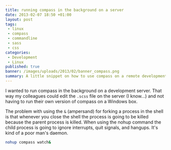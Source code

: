 ```yaml
---
title: running compass in the background on a server
date: 2013-02-07 18:50 +01:00
layout: post
tags:
 - linux
 - compass
 - commandline
 - sass
 - css
categories:
 - Development
 - Linux
published: true
banner: /images/uploads/2013/02/banner_compass.png
summary: A little snippet on how to use compass on a remote development server.
---
```

I wanted to run compass in the background on a development server. That way my colleagues could edit the `.scss` file on the server (I know...) and not having to run their own version of compass on a Windows box. 

The problem with using the `&` (ampersand) for forking a process in the shell is that whenever you close the shell the process is going to be killed because the parent process is killed. When using the nohup command the child process is going to ignore interrupts, quit signals, and hangups. It's kind of a poor man's daemon.

``` bash
nohup compass watch&
```